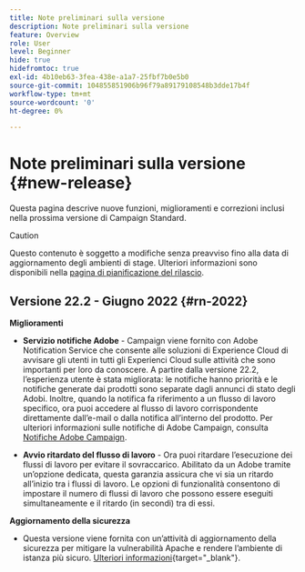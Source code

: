 ```yaml
---
title: Note preliminari sulla versione
description: Note preliminari sulla versione
feature: Overview
role: User
level: Beginner
hide: true
hidefromtoc: true
exl-id: 4b10eb63-3fea-438e-a1a7-25fbf7b0e5b0
source-git-commit: 104855851906b96f79a89179108548b3dde17b4f
workflow-type: tm+mt
source-wordcount: '0'
ht-degree: 0%

---
```


# Note preliminari sulla versione {#new-release}

Questa pagina descrive nuove funzioni, miglioramenti e correzioni inclusi nella prossima versione di Campaign Standard.

>[!CAUTION]
>
> Questo contenuto è soggetto a modifiche senza preavviso fino alla data di aggiornamento degli ambienti di stage. Ulteriori informazioni sono disponibili nella [pagina di pianificazione del rilascio](../../rn/using/release-planning.md).

## Versione 22.2 - Giugno 2022 {#rn-2022}

**Miglioramenti**

* **Servizio notifiche Adobe** - Campaign viene fornito con Adobe Notification Service che consente alle soluzioni di Experience Cloud di avvisare gli utenti in tutti gli Experienci Cloud sulle attività che sono importanti per loro da conoscere. A partire dalla versione 22.2, l’esperienza utente è stata migliorata: le notifiche hanno priorità e le notifiche generate dai prodotti sono separate dagli annunci di stato degli Adobi. Inoltre, quando la notifica fa riferimento a un flusso di lavoro specifico, ora puoi accedere al flusso di lavoro corrispondente direttamente dall’e-mail o dalla notifica all’interno del prodotto.  Per ulteriori informazioni sulle notifiche di Adobe Campaign, consulta [Notifiche Adobe Campaign](../../administration/using/sending-internal-notifications.md).

* **Avvio ritardato del flusso di lavoro** - Ora puoi ritardare l’esecuzione dei flussi di lavoro per evitare il sovraccarico. Abilitato da un Adobe tramite un’opzione dedicata, questa garanzia assicura che vi sia un ritardo all’inizio tra i flussi di lavoro. Le opzioni di funzionalità consentono di impostare il numero di flussi di lavoro che possono essere eseguiti simultaneamente e il ritardo (in secondi) tra di essi.


**Aggiornamento della sicurezza**

* Questa versione viene fornita con un’attività di aggiornamento della sicurezza per mitigare la vulnerabilità Apache e rendere l’ambiente di istanza più sicuro. [Ulteriori informazioni](https://experienceleague.adobe.com/docs/campaign-classic/using/technotes/technote-migration/acc-apache-upgrade.html){target=&quot;_blank&quot;}.


